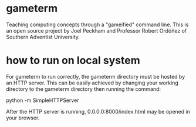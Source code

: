 # gameterm
Teaching computing concepts through a "gameified" command line.
This is an open source project by Joel Peckham and Professor Robert Ordóñez of Southern Adventist University.

# how to run on local system

For gameterm to run correctly, the gameterm directory must be hosted by an HTTP server.
This can be easily achieved by changing your working directory to the gameterm directory then running the command:

python -m SimpleHTTPServer

After the HTTP server is running, 0.0.0.0:8000/index.html may be opened in your browser.
